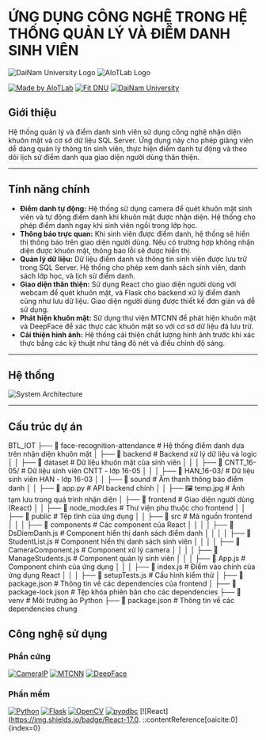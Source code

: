 # ỨNG DỤNG CÔNG NGHỆ TRONG HỆ THỐNG QUẢN LÝ VÀ ĐIỂM DANH SINH VIÊN

![DaiNam University Logo](https://dainam.edu.vn/wp-content/uploads/2020/01/logo-dainam.png)
![AIoTLab Logo](https://www.aiotlab.vn/wp-content/uploads/2020/01/logo-aiotlab.png)

[![Made by AIoTLab](https://img.shields.io/badge/Made%20by%20AIoTLab-blue?style=for-the-badge)](https://www.facebook.com/DNUAIoTLab)
[![Fit DNU](https://img.shields.io/badge/Fit%20DNU-green?style=for-the-badge)](https://fitdnu.net/)
[![DaiNam University](https://img.shields.io/badge/DaiNam%20University-red?style=for-the-badge)](https://dainam.edu.vn)

## Giới thiệu

Hệ thống quản lý và điểm danh sinh viên sử dụng công nghệ nhận diện khuôn mặt và cơ sở dữ liệu SQL Server. Ứng dụng này cho phép giảng viên dễ dàng quản lý thông tin sinh viên, thực hiện điểm danh tự động và theo dõi lịch sử điểm danh qua giao diện người dùng thân thiện.

---

## Tính năng chính

- **Điểm danh tự động:** Hệ thống sử dụng camera để quét khuôn mặt sinh viên và tự động điểm danh khi khuôn mặt được nhận diện. Hệ thống cho phép điểm danh ngay khi sinh viên ngồi trong lớp học.
- **Thông báo trực quan:** Khi sinh viên được điểm danh, hệ thống sẽ hiển thị thông báo trên giao diện người dùng. Nếu có trường hợp không nhận diện được khuôn mặt, thông báo lỗi sẽ được hiển thị.
- **Quản lý dữ liệu:** Dữ liệu điểm danh và thông tin sinh viên được lưu trữ trong SQL Server. Hệ thống cho phép xem danh sách sinh viên, danh sách lớp học, và lịch sử điểm danh.
- **Giao diện thân thiện:** Sử dụng React cho giao diện người dùng với webcam để quét khuôn mặt, và Flask cho backend xử lý điểm danh cũng như lưu dữ liệu. Giao diện người dùng được thiết kế đơn giản và dễ sử dụng.
- **Phát hiện khuôn mặt:** Sử dụng thư viện MTCNN để phát hiện khuôn mặt và DeepFace để xác thực các khuôn mặt so với cơ sở dữ liệu đã lưu trữ.
- **Cải thiện hình ảnh:** Hệ thống cải thiện chất lượng hình ảnh trước khi xác thực bằng các kỹ thuật như tăng độ nét và điều chỉnh độ sáng.

---

## Hệ thống

![System Architecture](https://github.com/DuccHuyyy/Diem_Danh_Sinh_Vien_Bang_Guong_Mat_FaceNet/raw/main/system_architecture.png)

---

## Cấu trúc dự án
BTL_IOT
├── 📂 face-recognition-attendance   # Hệ thống điểm danh dựa trên nhận diện khuôn mặt
│   ├── 📂 backend                   # Backend xử lý dữ liệu và logic
│   │   ├── 📂 dataset               # Dữ liệu khuôn mặt của sinh viên
│   │   │   ├── 📂 CNTT_16-05/       # Dữ liệu sinh viên CNTT - lớp 16-05
│   │   │   ├── 📂 HAN_16-03/        # Dữ liệu sinh viên HAN - lớp 16-03
│   │   ├── 📂 sound                 # Âm thanh thông báo điểm danh
│   │   ├── 📄 app.py                # API backend chính
│   │   ├── 🖼️ temp.jpg              # Ảnh tạm lưu trong quá trình nhận diện
│   ├── 📂 frontend                  # Giao diện người dùng (React)
│   │   ├── 📂 node_modules           # Thư viện phụ thuộc cho frontend
│   │   ├── 📂 public                 # Tệp tĩnh của ứng dụng
│   │   ├── 📂 src                    # Mã nguồn frontend
│   │   │   ├── 📂 components         # Các component của React
│   │   │   │   ├── 📄 DsDiemDanh.js  # Component hiển thị danh sách điểm danh
│   │   │   │   ├── 📄 StudentList.js # Component hiển thị danh sách sinh viên
│   │   │   │   ├── 📄 CameraComponent.js # Component xử lý camera
│   │   │   │   ├── 📄 ManageStudents.js  # Component quản lý sinh viên
│   │   │   ├── 📄 App.js             # Component chính của ứng dụng
│   │   │   ├── 📄 index.js           # Điểm vào chính của ứng dụng React
│   │   │   ├── 📄 setupTests.js      # Cấu hình kiểm thử
│   ├── 📄 package.json               # Thông tin về các dependencies của frontend
│   ├── 📄 package-lock.json          # Tệp khóa phiên bản cho các dependencies
├── 📂 venv                            # Môi trường ảo Python
├── 📄 package.json                    # Thông tin về các dependencies chung


## Công nghệ sử dụng

### Phần cứng

[![CameraIP](https://img.shields.io/badge/Webcam-000000?style=for-the-badge)](https://www.logitech.com/en-us/products/webcams)
[![MTCNN](https://img.shields.io/badge/MTCNN-00979D?style=for-the-badge)](https://github.com/ipazc/mtcnn)
[![DeepFace](https://img.shields.io/badge/DeepFace-FF5722?style=for-the-badge)](https://github.com/serengil/deepface)

### Phần mềm

[![Python](https://img.shields.io/badge/Python-3.x-blue?style=for-the-badge&logo=python)]()
[![Flask](https://img.shields.io/badge/Flask-v2.0.1-black?style=for-the-badge&logo=flask)]()
[![OpenCV](https://img.shields.io/badge/OpenCV-4.x-blue?style=for-the-badge)]()
[![pyodbc](https://img.shields.io/badge/pyodbc-4.x-green?style=for-the-badge&logo=python)]()
[![React](https://img.shields.io/badge/React-17.0.
::contentReference[oaicite:0]{index=0}
